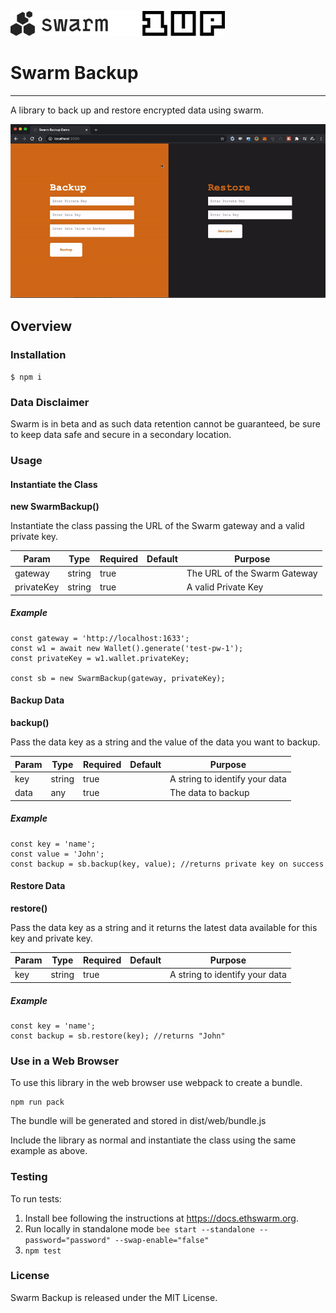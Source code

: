 <p float="left">
	<img src="https://raw.githubusercontent.com/1up-digital/swarm-backup/master/swarm-logo.svg" alt="Swarm" height="40px">        <img src="https://raw.githubusercontent.com/1up-digital/swarm-backup/master/1up-logo.svg" alt="1UP" height="40px">
</p>

# Swarm Backup

<hr>

A library to back up and restore encrypted data using swarm.

![Swarm Backup Demo](https://raw.githubusercontent.com/1up-digital/swarm-backup/master/demo.gif "Demo")

## Overview

### Installation

`$ npm i`

### Data Disclaimer

Swarm is in beta and as such data retention cannot be guaranteed, be sure to keep data safe and secure in a secondary location.   

### Usage

#### Instantiate the Class

**new SwarmBackup()**

Instantiate the class passing the URL of the Swarm gateway and a valid private key.  

| Param |	Type | Required | Default | Purpose |
| ----- | ---- | -------- | ------- | ------- |
| gateway | string | true |  | The URL of the Swarm Gateway |
| privateKey | string | true | | A valid Private Key |

##### Example

```
const gateway = 'http://localhost:1633';
const w1 = await new Wallet().generate('test-pw-1');
const privateKey = w1.wallet.privateKey;

const sb = new SwarmBackup(gateway, privateKey);
```

#### Backup Data

**backup()**

Pass the data key as a string and the value of the data you want to backup.  

| Param |	Type | Required | Default | Purpose |
| ----- | ---- | -------- | ------- | ------- |
| key | string | true | | A string to identify your data |
| data | any | true | | The data to backup |
 
##### Example

```
const key = 'name';
const value = 'John';
const backup = sb.backup(key, value); //returns private key on success
```

#### Restore Data

**restore()**

Pass the data key as a string and it returns the latest data available for this key and private key.  

| Param |	Type | Required | Default | Purpose |
| ----- | ---- | -------- | ------- | ------- |
| key | string | true |  | A string to identify your data |

##### Example

```
const key = 'name';
const backup = sb.restore(key); //returns "John"
```

### Use in a Web Browser

To use this library in the web browser use webpack to create a bundle.

```
npm run pack
```
The bundle will be generated and stored in dist/web/bundle.js

Include the library as normal and instantiate the class using the same example as above.  

### Testing

To run tests:

1.  Install bee following the instructions at https://docs.ethswarm.org.
2.  Run locally in standalone mode `bee start --standalone --password="password" --swap-enable="false"`
3.  `npm test`

### License

Swarm Backup is released under the MIT License.